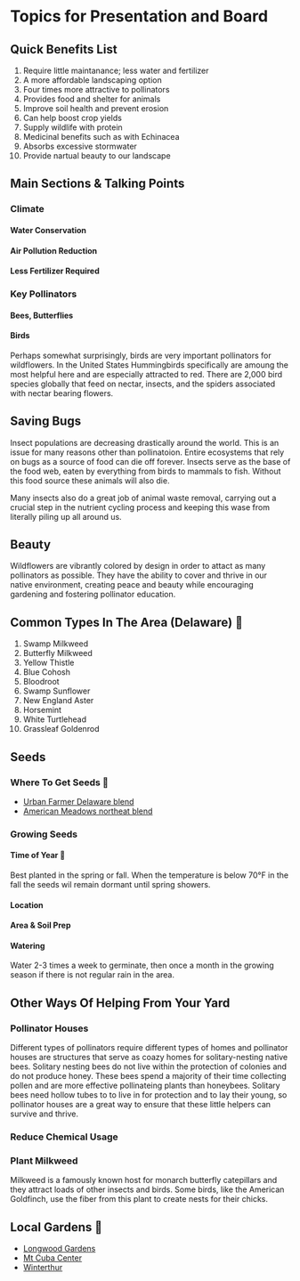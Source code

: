 # Topics for Presentation and Board

## Quick Benefits List 
1. Require little maintanance; less water and fertilizer
2. A more affordable landscaping option 
3. Four times more attractive to pollinators 
4. Provides food and shelter for animals
5. Improve soil health and prevent erosion 
6. Can help boost crop yields 
7. Supply wildlife with protein 
8. Medicinal benefits such as with Echinacea
9. Absorbs excessive stormwater 
10. Provide nartual beauty to our landscape 

## Main Sections & Talking Points 

### Climate 

#### Water Conservation 

#### Air Pollution Reduction 

#### Less Fertilizer Required 

### Key Pollinators

#### Bees, Butterflies 

#### Birds
Perhaps somewhat surprisingly, birds are very important pollinators for wildflowers. In the United States Hummingbirds specifically are amoung the most helpful here and are especially attracted to red. There are 2,000 bird species globally that feed on nectar, insects, and the spiders associated with nectar bearing flowers.

## Saving Bugs
Insect populations are decreasing drastically around the world. This is an issue for many reasons other than pollinatoion. Entire ecosystems that rely on bugs as a source of food can die off forever. Insects serve as the base of the food web, eaten by everything from birds to mammals to fish. Without this food source these animals will also die. 

Many insects also do a great job of animal waste removal, carrying out a crucial step in the nutrient cycling process and keeping this wase from literally piling up all around us. 

## Beauty
Wildflowers are vibrantly colored by design in order to attact as many pollinators as possible. They have the ability to cover and thrive in our native environment, creating peace and beauty while encouraging gardening and fostering pollinator education. 

## Common Types In The Area (Delaware) 📍
1. Swamp Milkweed 
2. Butterfly Milkweed
3. Yellow Thistle 
4. Blue Cohosh 
5. Bloodroot 
6. Swamp Sunflower
7. New England Aster
8. Horsemint
9. White Turtlehead 
10. Grassleaf Goldenrod

## Seeds

### Where To Get Seeds 📍
  * [Urban Farmer Delaware blend](https://www.ufseeds.com/product/delaware-wildflower-seeds/) 
  * [American Meadows northeat blend](https://www.americanmeadows.com/northeast-pollinator-wildflower-seed-mix)

### Growing Seeds

#### Time of Year 📍
Best planted in the spring or fall. When the temperature is below 70°F in the fall the seeds wil remain dormant until spring showers. 

#### Location 

#### Area & Soil Prep 

#### Watering 
Water 2-3 times a week to germinate, then once a month in the growing season if there is not regular rain in the area. 

## Other Ways Of Helping From Your Yard

### Pollinator Houses 
Different types of pollinators require different types of homes and pollinator houses are structures that serve as coazy homes for solitary-nesting native bees. Solitary nesting bees do not live within the protection of colonies and do not produce honey. These bees spend a majority of their time collecting pollen and are more effective pollinateing plants than honeybees. Solitary bees need hollow tubes to to live in for protection and to lay their young, so pollinator houses are a great way to ensure that these little helpers can survive and thrive. 

### Reduce Chemical Usage 

### Plant Milkweed
Milkweed is a famously known host for monarch butterfly catepillars and they attract loads of other insects and birds. Some birds, like the American Goldfinch, use the fiber from this plant to create nests for their chicks. 

## Local Gardens 📍
* [Longwood Gardens](https://longwoodgardens.org/)
* [Mt Cuba Center](https://mtcubacenter.org/)
* [Winterthur](https://www.winterthur.org/)

